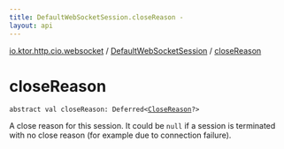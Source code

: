 ```yaml
---
title: DefaultWebSocketSession.closeReason - 
layout: api
---
```


<div class='api-docs-breadcrumbs'><a href="../index.html">io.ktor.http.cio.websocket</a> / <a href="index.html">DefaultWebSocketSession</a> / <a href="./close-reason.html">closeReason</a></div>

# closeReason

<div class="signature"><code><span class="keyword">abstract</span> <span class="keyword">val </span><span class="identifier">closeReason</span><span class="symbol">: </span><span class="identifier">Deferred</span><span class="symbol">&lt;</span><a href="../-close-reason/index.html"><span class="identifier">CloseReason</span></a><span class="symbol">?</span><span class="symbol">&gt;</span></code></div>

A close reason for this session. It could be <code>null</code> if a session is terminated with no close reason
(for example due to connection failure).

